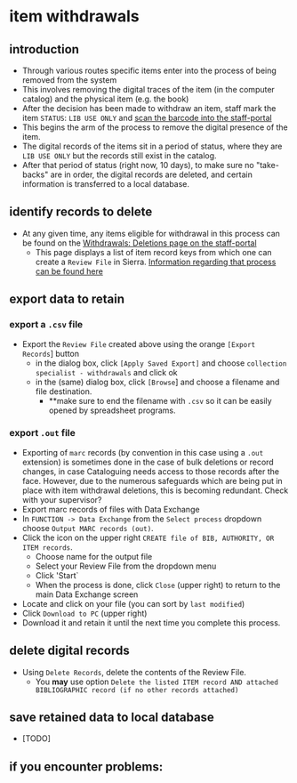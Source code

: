 # item withdrawals

## introduction
- Through various routes specific items enter into the process of being removed from the system
- This involves removing the digital traces of the item (in the computer catalog) and the physical item (e.g. the book)
- After the decision has been made to withdraw an item, staff mark the item `STATUS`: `LIB USE ONLY` and [scan the barcode into the staff-portal](http://10.0.8.54:44423/starport-alpha/collection/ilsmaint/withdrawal)
- This begins the arm of the process to remove the digital presence of the item.
- The digital records of the items sit in a period of status, where they are `LIB USE ONLY` but the records still exist in the catalog.
- After that period of status (right now, 10 days), to make sure no "take-backs" are in order, the digital records are deleted, and certain information is transferred to a local database.

## identify records to delete
- At any given time, any items eligible for withdrawal in this process can be found on the [Withdrawals: Deletions page on the staff-portal](http://10.0.8.54/staff-portal/ilsmaint/withdrawal/deletions)
  - This page displays a list of item record keys from which one can create a `Review File` in Sierra. [Information regarding that process can be found here](https://github.com/jmrlibrary/collspec-tasks/wiki/Create-a-Review-File-from-a-list-of-item-reckeys)

## export data to retain

### export a `.csv` file
- Export the `Review File` created above using the orange `[Export Records`] button 
  - in the dialog box, click `[Apply Saved Export]` and choose `collection specialist - withdrawals` and click ok
  - in the (same) dialog box, click `[Browse`] and choose a filename and file destination. 
    - **make sure to end the filename with `.csv` so it can be easily opened by spreadsheet programs.

### export `.out` file
- Exporting of `marc` records (by convention in this case using a `.out` extension) is sometimes done in the case of bulk deletions or record changes, in case Cataloguing needs access to those records after the face. However, due to the numerous safeguards which are being put in place with item withdrawal deletions, this is becoming redundant. Check with your supervisor?
- Export marc records of files with Data Exchange
- In `FUNCTION -> Data Exchange` from the `Select process` dropdown choose `Output MARC records (out)`.
- Click the icon on the upper right `CREATE file of BIB, AUTHORITY, OR ITEM records`.
  - Choose name for the output file
  - Select your Review File from the dropdown menu
  - Click 'Start`
  - When the process is done, click `Close` (upper right) to return to the main Data Exchange screen
- Locate and click on your file (you can sort by `last modified`) 
- Click `Download to PC` (upper right)
- Download it and retain it until the next time you complete this process.

## delete digital records
- Using `Delete Records`, delete the contents of the Review File. 
  - You **may** use option `Delete the listed ITEM record AND attached BIBLIOGRAPHIC record (if no other records attached)`

## save retained data to local database
- [TODO]

## if you encounter problems:
